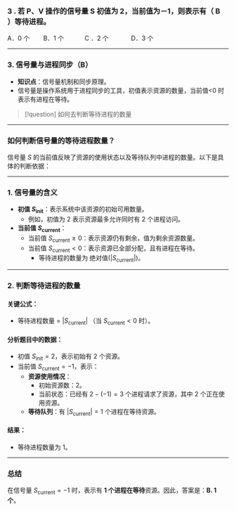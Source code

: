 ### 3 . 若 P、V 操作的信号量 S 初值为 2，当前值为－1，则表示有（ B   ）等待进程。

A．0 个        B．1 个            C ．2 个             D．3 个

---

### **3. 信号量与进程同步（B）**

- **知识点**：信号量机制和同步原理。
- 信号量是操作系统用于进程同步的工具，初值表示资源的数量，当前值<0 时表示有进程在等待。

>[!question] 
>如何去判断等待进程的数量

---

### **如何判断信号量的等待进程数量？**

信号量 $S$ 的当前值反映了资源的使用状态以及等待队列中进程的数量。以下是具体的判断依据：

---

### **1. 信号量的含义**
- **初值 $S_{\text{init}}$**：表示系统中该资源的初始可用数量。
  - 例如，初值为 2 表示资源最多允许同时有 2 个进程访问。
- **当前值 $S_{\text{current}}$**：
  - 当前值 $S_{\text{current}} \geq 0$：表示资源仍有剩余，值为剩余资源数量。
  - 当前值 $S_{\text{current}} < 0$：表示资源已全部分配，且有进程在等待。
    - 等待进程的数量为 $\text{绝对值}(|S_{\text{current}}|)$。

---

### **2. 判断等待进程的数量**
#### **关键公式**：
- 等待进程数量 = $|S_{\text{current}}|$ （当 $S_{\text{current}} < 0$ 时）。

#### **分析题目中的数据**：
- 初值 $S_{\text{init}} = 2$，表示初始有 2 个资源。
- 当前值 $S_{\text{current}} = -1$，表示：
  - **资源使用情况**：
    - 初始资源数：2。
    - 当前状态：已经有 $2 - (-1) = 3$ 个进程请求了资源，其中 2 个正在使用资源。
  - **等待队列**：有 $|S_{\text{current}}| = 1$ 个进程在等待资源。

#### **结果**：
- 等待进程数量为 $1$。

---

### **总结**
在信号量 $S_{\text{current}} = -1$ 时，表示有 **1 个进程在等待**资源。因此，答案是：**B. 1 个**。
